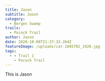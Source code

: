 ```yaml
---
title: Jason
subtitle: Jason
category:
  - Bergen Swamp
trails:
  - Pocock Trail
author: Jason
date: 2020-10-08T21:37:33.264Z
featureImage: /uploads/cat-1045782_1920.jpg
tags:
  - - Trail 1
    - Pocock Trail
---
```

This is Jason